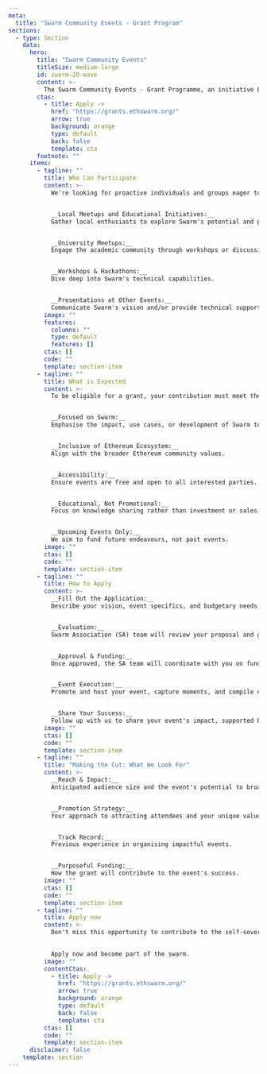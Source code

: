 ```yaml
---
meta:
  title: "Swarm Community Events - Grant Program"
sections:
  - type: Section
    data:
      hero:
        title: "Swarm Community Events"
        titleSize: medium-large
        id: swarm-20-wave
        content: >-
          The Swarm Community Events - Grant Programme, an initiative by the Swarm Association, is aimed at amplifying the global dialogue about Swarm technology. Our goal is to facilitate the onboarding process by supporting the organisation of dedicated Swarm events and the inclusion of Swarm presentations at existing tech gatherings.
        ctas:
          - title: Apply ->
            href: "https://grants.ethswarm.org/"
            arrow: true
            background: orange
            type: default
            back: false
            template: cta
        footnote: ""
      items:
        - tagline: ""
          title: Who Can Participate
          content: >-
            We're looking for proactive individuals and groups eager to educate and spread the word about Swarm through:


            __Local Meetups and Educational Initiatives:__
            Gather local enthusiasts to explore Swarm's potential and provide basic support to facilitate the onboarding of interested individuals and groups wishing to develop with Swarm.


            __University Meetups:__
            Engage the academic community through workshops or discussions.


            __Workshops & Hackathons:__
            Dive deep into Swarm's technical capabilities.


            __Presentations at Other Events:__
            Communicate Swarm's vision and/or provide technical support at larger tech meetups or conferences.
          image: ""
          features:
            columns: ""
            type: default
            features: []
          ctas: []
          code: ""
          template: section-item
        - tagline: ""
          title: What is Expected 
          content: >-
            To be eligible for a grant, your contribution must meet the following criteria:


            __Focused on Swarm:__
            Emphasise the impact, use cases, or development of Swarm technology.


            __Inclusive of Ethereum Ecosystem:__
            Align with the broader Ethereum community values.


            __Accessibility:__
            Ensure events are free and open to all interested parties.


            __Educational, Not Promotional:__
            Focus on knowledge sharing rather than investment or sales.


            __Upcoming Events Only:__
            We aim to fund future endeavours, not past events.
          image: ""
          ctas: []
          code: ""
          template: section-item
        - tagline: ""
          title: How to Apply
          content: >-
            __Fill Out the Application:__ 
            Describe your vision, event specifics, and budgetary needs.


            __Evaluation:__
            Swarm Association (SA) team will review your proposal and get in touch.


            __Approval & Funding:__
            Once approved, the SA team will coordinate with you on funding arrangements.


            __Event Execution:__
            Promote and host your event, capture moments, and compile educational materials.


            __Share Your Success:__
            Follow up with us to share your event's impact, supported by documentation and insights.
          image: ""
          ctas: []
          code: ""
          template: section-item
        - tagline: ""
          title: "Making the Cut: What We Look For"
          content: >-
            __Reach & Impact:__
            Anticipated audience size and the event's potential to broaden Swarm's exposure.


            __Promotion Strategy:__
            Your approach to attracting attendees and your unique value proposition.


            __Track Record:__
            Previous experience in organising impactful events.


            __Purposeful Funding:__
            How the grant will contribute to the event's success.
          image: ""
          ctas: []
          code: ""
          template: section-item
        - tagline: ""
          title: Apply now
          content: >-
            Don't miss this opportunity to contribute to the self-sovereign society we're collectively building. Join our community on the path towards a decentralised future, and let's shape the future of the internet together! 
            

            Apply now and become part of the swarm.
          image: ""
          contentCtas:
            - title: Apply ->
              href: "https://grants.ethswarm.org/"
              arrow: true
              background: orange
              type: default
              back: false
              template: cta
          ctas: []
          code: ""
          template: section-item
      disclaimer: false
    template: section
---
```

